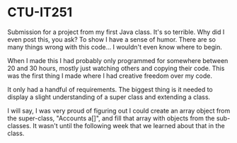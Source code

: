 # CTU-IT251
Submission for a project from my first Java class. It's so terrible.
Why did I even post this, you ask? To show I have a sense of humor. There are so many things wrong with this code... I wouldn't even know where to begin. 

When I made this I had probably only programmed for somewhere between 20 and 30 hours, mostly just watching others and copying their code. This was the first thing I made where I had creative freedom over my code. 

It only had a handful of requirements. The biggest thing is it needed to display a slight understanding of a super class and extending a class. 

I will say, I was very proud of figuring out I could create an array object from the super-class, "Accounts a[]", and fill that array with objects from the sub-classes. It wasn't until the following week that we learned about that in the class.
